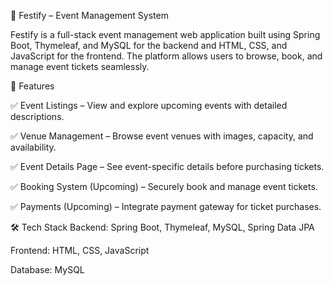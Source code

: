🎉 Festify – Event Management System

Festify is a full-stack event management web application built using Spring Boot, Thymeleaf, and MySQL for the backend and HTML, CSS, and JavaScript for the frontend. The platform allows users to browse, book, and manage event tickets seamlessly.

🚀 Features

✅ Event Listings – View and explore upcoming events with detailed descriptions.

✅ Venue Management – Browse event venues with images, capacity, and availability.

✅ Event Details Page – See event-specific details before purchasing tickets.

✅ Booking System (Upcoming) – Securely book and manage event tickets.

✅ Payments (Upcoming) – Integrate payment gateway for ticket purchases.

🛠️ Tech Stack
Backend: Spring Boot, Thymeleaf, MySQL, Spring Data JPA

Frontend: HTML, CSS, JavaScript

Database: MySQL
